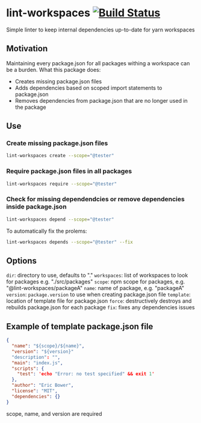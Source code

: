 # lint-workspaces [![Build Status](https://travis-ci.org/neurosnap/lint-workspaces.svg?branch=master)](https://travis-ci.org/neurosnap/lint-workspaces)

Simple linter to keep internal dependencies up-to-date for yarn workspaces

## Motivation

Maintaining every package.json for all packages withing a workspace can be a burden.
What this package does:

* Creates missing package.json files
* Adds dependencies based on scoped import statements to package.json
* Removes dependencies from package.json that are no longer used in the package

## Use

### Create missing package.json files

```bash
lint-workspaces create --scope="@tester"
```

### Require package.json files in all packages

```bash
lint-workspaces require --scope="@tester"
```

### Check for missing dependendcies or remove dependencies inside package.json

```bash
lint-workspaces depend --scope="@tester"
```

To automatically fix the prolems:

```bash
lint-workspaces depends --scope="@tester" --fix
```

## Options

`dir`: directory to use, defaults to "."
`workspaces`: list of workspaces to look for packages e.g. "./src/packages"
`scope`: npm scope for packages, e.g. "@lint-workspaces/packageA"
`name`: name of package, e.g. "packageA"
`version`: `package.version` to use when creating package.json file
`template`: location of template file for package.json
`force`: destructively destroys and rebuilds package.json for each package
`fix`: fixes any dependencies issues

## Example of template package.json file

```json
{
  "name": "${scope}/${name}",
  "version": "${version}"
  "description": "",
  "main": "index.js",
  "scripts": {
    "test": 'echo "Error: no test specified" && exit 1'
  },
  "author": "Eric Bower",
  "license": "MIT",
  "dependencies": {}
}
```

scope, name, and version are required

